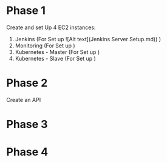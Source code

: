 # Phase 1
Create and set Up 4 EC2 instances:
1. Jenkins (For Set up ![Alt text](Jenkins Server Setup.md))
)
2. Monitoring (For Set up ) 
3. Kubernetes - Master (For Set up )
4. Kubernetes - Slave (For Set up )
   
# Phase 2
Create an API 


# Phase 3
# Phase 4
